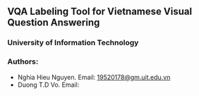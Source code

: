 VQA Labeling Tool for Vietnamese Visual Question Answering
---

### University of Information Technology

### Authors:
- Nghia Hieu Nguyen. Email: [19520178@gm.uit.edu.vn](19520178@gm.uit.edu.vn)
- Duong T.D Vo. Email: []()